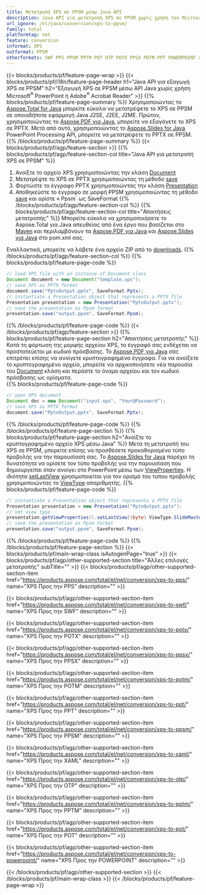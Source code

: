 ```yaml
---
title: Μετατροπή XPS σε PPSM μέσω Java API
description: Java API για μετατροπή XPS σε PPSM χωρίς χρήση του Microsoft Word
url_ignore: /el/java/conversion/xps-to-ppsm/
family: total
platformtag: net
feature: conversion
informat: XPS
outformat: PPSM
otherformats: SWF PPS PPSM PPTM POT OTP POTX PPSX POTM PPT POWERPOINT XAML
---
```

{{< blocks/products/pf/feature-page-wrap >}}
{{< blocks/products/pf/i18n/feature-page-header h1="Java API για εξαγωγή XPS σε PPSM" h2="Εξαγωγή XPS σε PPSM μέσω API Java χωρίς χρήση Microsoft<sup>&reg;</sup> PowerPoint ή Adobe<sup>&reg;</sup> Acrobat Reader" >}}
{{% blocks/products/pf/feature-page-summary %}}
Χρησιμοποιώντας το [Aspose.Total for Java](https://products.aspose.com/total/java/) μπορείτε εύκολα να μετατρέψετε το XPS σε PPSM σε οποιαδήποτε εφαρμογή Java J2SE, J2EE, J2ME. Πρώτον, χρησιμοποιώντας το [Aspose.PDF για Java](https://products.aspose.com/pdf/java/), μπορείτε να εξαγάγετε το XPS σε PPTX. Μετά από αυτό, χρησιμοποιώντας το [Aspose.Slides for Java](https://products.aspose.com/slides/java/) PowerPoint Processing API, μπορείτε να μετατρέψετε το PPTX σε PPSM.
{{% /blocks/products/pf/feature-page-summary  %}}
{{< blocks/products/pf/agp/feature-section >}}
{{% blocks/products/pf/agp/feature-section-col title="Java API για μετατροπή XPS σε PPSM" %}}
1. Ανοίξτε το αρχείο XPS χρησιμοποιώντας την κλάση [Document](https://apireference.aspose.com/pdf/java/com.aspose.pdf/Document)
2. Μετατρέψτε το XPS σε PPTX χρησιμοποιώντας τη μέθοδο [save](https://apireference.aspose.com/pdf/java/com.aspose.pdf/Document#save-java.lang.String-int-)
3. Φορτώστε το έγγραφο PPTX χρησιμοποιώντας την κλάση [Presentation](https://apireference.aspose.com/slides/java/com.aspose.slides/Presentation)
4. Αποθηκεύστε το έγγραφο σε μορφή PPSM χρησιμοποιώντας τη μέθοδο [save](https://apireference.aspose.com/slides/java/com.aspose.slides/Presentation#save-java.lang.String-int-) και ορίστε « Ppsm` ως SaveFormat
{{% /blocks/products/pf/agp/feature-section-col %}}
{{% blocks/products/pf/agp/feature-section-col title="Απαιτήσεις μετατροπής" %}}
Μπορείτε εύκολα να χρησιμοποιήσετε το Aspose.Total για Java απευθείας από ένα έργο που βασίζεται στο [Maven](https://repository.aspose.com/webapp/#/artifacts/browse/tree/General/repo/com/aspose/aspose-total) και περιλαμβάνουν τα [Aspose.PDF για Java](https://docs.aspose.com/pdf/java/installation/) και [Aspose.Slides για Java](https://docs.aspose.com/slides/java/installation/) στο pom.xml σας.

Εναλλακτικά, μπορείτε να λάβετε ένα αρχείο ZIP από το [downloads](https://downloads.aspose.com/total/java).
{{% /blocks/products/pf/agp/feature-section-col %}}
{{% blocks/products/pf/feature-page-code %}}

```java
// load XPS file with an instance of Document class
Document document = new Document("template.xps");
// save XPS as PPTX format 
document.save("PptxOutput.pptx", SaveFormat.Pptx); 
// instantiate a Presentation object that represents a PPTX file
Presentation presentation = new Presentation("PptxOutput.pptx");
// save the presentation as Ppsm format
presentation.save("output.ppsm", SaveFormat.Ppsm);   
```

{{% /blocks/products/pf/feature-page-code %}}
{{< /blocks/products/pf/agp/feature-section >}}
{{% blocks/products/pf/feature-page-section  h2="Απαιτήσεις μετατροπής" %}}
Κατά τη φόρτωση της μορφής αρχείου XPS, το έγγραφό σας ενδέχεται να προστατεύεται με κωδικό πρόσβασης. Το [Aspose.PDF για Java](https://products.aspose.com/pdf/java/) σάς επιτρέπει επίσης να ανοίγετε κρυπτογραφημένα έγγραφα. Για να ανοίξετε το κρυπτογραφημένο αρχείο, μπορείτε να αρχικοποιήσετε νέα παρουσία του [Document](https://apireference.aspose.com/pdf/java/com.aspose.pdf/Document#Document-java.lang.String-java.lang.String-) κλάση και περάστε το όνομα αρχείου και τον κωδικό πρόσβασης ως ορίσματα.  
{{% blocks/products/pf/feature-page-code %}}

```java
// open XPS document
Document doc = new Document("input.xps", "Your@Password");
// save XPS as PPTX format 
document.save("PptxOutput.pptx", SaveFormat.Pptx); 

```

{{% /blocks/products/pf/feature-page-code  %}}
{{% /blocks/products/pf/feature-page-section %}}
{{% blocks/products/pf/feature-page-section  h2="Ανοίξτε το κρυπτογραφημένο αρχείο XPS μέσω Java" %}}
Μετά τη μετατροπή του XPS σε PPSM, μπορείτε επίσης να προσθέσετε προκαθορισμένο τύπο προβολής για την παρουσίασή σας. Το [Aspose.Slides for Java](https://products.aspose.com/slides/java/) παρέχει τη δυνατότητα να ορίσετε τον τύπο προβολής για την παρουσίαση που δημιουργείται όταν ανοίγει στο PowerPoint μέσω των [ViewProperties](https://apireference.aspose.com/slides/java/com.aspose.slides/ViewProperties). Η ιδιότητα [setLastView](https://apireference.aspose.com/slides/java/com.aspose.slides/ViewProperties#setLastView-int-) χρησιμοποιείται για τον ορισμό του τύπου προβολής χρησιμοποιώντας το [ViewType](https://apireference.aspose.com/slides/java/com.aspose.slides/ViewType) απαριθμητής. 
{{% blocks/products/pf/feature-page-code %}}

```java
// instantiate a Presentation object that represents a PPTX file
Presentation presentation = new Presentation("PptxOutput.pptx");
// set view type
presentation.getViewProperties().setLastView((byte) ViewType.SlideMasterView);
// save the presentation as Ppsm format
presentation.save("output.ppsm", SaveFormat.Ppsm);    
```

{{% /blocks/products/pf/feature-page-code  %}}
{{% /blocks/products/pf/feature-page-section %}}
{{< blocks/products/pf/main-wrap-class isAutogenPage="true" >}}
{{< blocks/products/pf/agp/other-supported-section title="Άλλες επιλογές μετατροπής" subTitle="" >}}
{{< blocks/products/pf/agp/other-supported-section-item href="https://products.aspose.com/total/el/net/conversion/xps-to-pps/" name="XPS Προς την PPS" description="" >}}

{{< blocks/products/pf/agp/other-supported-section-item href="https://products.aspose.com/total/el/net/conversion/xps-to-swf/" name="XPS Προς την SWF" description="" >}}

{{< blocks/products/pf/agp/other-supported-section-item href="https://products.aspose.com/total/el/net/conversion/xps-to-potx/" name="XPS Προς την POTX" description="" >}}

{{< blocks/products/pf/agp/other-supported-section-item href="https://products.aspose.com/total/el/net/conversion/xps-to-ppsx/" name="XPS Προς την PPSX" description="" >}}

{{< blocks/products/pf/agp/other-supported-section-item href="https://products.aspose.com/total/el/net/conversion/xps-to-potm/" name="XPS Προς την POTM" description="" >}}

{{< blocks/products/pf/agp/other-supported-section-item href="https://products.aspose.com/total/el/net/conversion/xps-to-ppt/" name="XPS Προς την PPT" description="" >}}

{{< blocks/products/pf/agp/other-supported-section-item href="https://products.aspose.com/total/el/net/conversion/xps-to-ppsm/" name="XPS Προς την PPSM" description="" >}}

{{< blocks/products/pf/agp/other-supported-section-item href="https://products.aspose.com/total/el/net/conversion/xps-to-xaml/" name="XPS Προς την XAML" description="" >}}

{{< blocks/products/pf/agp/other-supported-section-item href="https://products.aspose.com/total/el/net/conversion/xps-to-otp/" name="XPS Προς την OTP" description="" >}}

{{< blocks/products/pf/agp/other-supported-section-item href="https://products.aspose.com/total/el/net/conversion/xps-to-pptm/" name="XPS Προς την PPTM" description="" >}}

{{< blocks/products/pf/agp/other-supported-section-item href="https://products.aspose.com/total/el/net/conversion/xps-to-pot/" name="XPS Προς την POT" description="" >}}

{{< blocks/products/pf/agp/other-supported-section-item href="https://products.aspose.com/total/el/net/conversion/xps-to-powerpoint/" name="XPS Προς την POWERPOINT" description="" >}}


{{< /blocks/products/pf/agp/other-supported-section >}}
{{< /blocks/products/pf/main-wrap-class >}}
{{< /blocks/products/pf/feature-page-wrap >}}